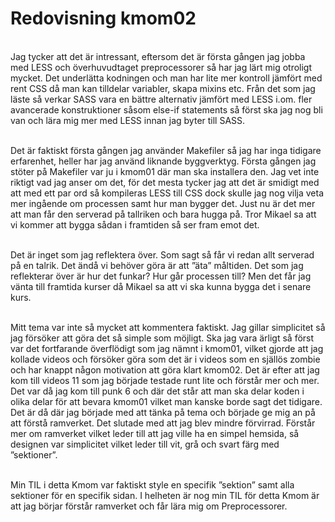---
---
Redovisning kmom02
=========================

<br>Jag tycker att det är intressant, eftersom det är första gången jag jobba med LESS och överhuvudtaget preprocessorer så har jag lärt mig otroligt mycket. Det underlätta kodningen och man har lite mer kontroll jämfört med rent CSS då man kan tilldelar variabler, skapa mixins etc. Från det som jag läste så verkar SASS vara en bättre alternativ jämfört med LESS i.om. fler avancerade konstruktioner såsom else-if statements så först ska jag nog bli van och lära mig mer med LESS innan jag byter till SASS.

<br>Det är faktiskt första gången jag använder Makefiler så jag har inga tidigare erfarenhet, heller har jag använd liknande byggverktyg. Första gången jag stöter på Makefiler var ju i kmom01 där man ska installera den. Jag vet inte riktigt vad jag anser om det, för det mesta tycker jag att det är smidigt med att med ett par ord så kompileras LESS till CSS dock skulle jag nog vilja veta mer ingående om processen samt hur man bygger det. Just nu är det mer att man får den serverad på tallriken och bara hugga på. Tror Mikael sa att vi kommer att bygga sådan i framtiden så ser fram emot det.

<br>Det är inget som jag reflektera över. Som sagt så får vi redan allt serverad på en talrik. Det ändå vi behöver göra är att ”äta” måltiden. Det som jag reflekterar över är hur det funkar? Hur går processen till? Men det får jag vänta till framtida kurser då Mikael sa att vi ska kunna bygga det i senare kurs.

<br>Mitt tema var inte så mycket att kommentera faktiskt. Jag gillar simplicitet så jag försöker att göra det så simple som möjligt. Ska jag vara ärligt så först var det fortfarande överflödigt som jag nämnt i kmom01, vilket gjorde att jag kollade videos och försöker göra som det är i videos som en själlös zombie och har knappt någon motivation att göra klart kmom02. Det är efter att jag kom till videos 11 som jag började testade runt lite och förstår mer och mer. Det var då jag kom till punk 6 och där det står att man ska delar koden i olika delar för att bevara kmom01 vilket man kanske borde sagt det tidigare. Det är då där jag började med att tänka på tema och började ge mig an på att förstå ramverket. Det slutade med att jag blev mindre förvirrad. Förstår mer om ramverket vilket leder till att jag ville ha en simpel hemsida, så designen var simplicitet vilket leder till vit, grå och svart färg med ”sektioner”.

<br>Min TIL i detta Kmom var faktiskt style en specifik ”sektion” samt alla sektioner för en specifik sidan. I helheten är nog min TIL för detta Kmom är att jag börjar förstår ramverket och får lära mig om Preprocessorer.
